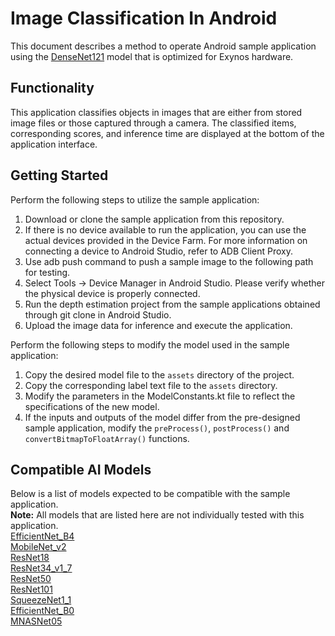 # Image Classification In Android
This document describes a method to operate Android sample application using the [DenseNet121](https://soc-developer.semiconductor.samsung.com/global/solution/ai/models/detail/118f8cc6-f251-43b7-b8c2-ec77a3c50fda) model that is optimized for Exynos hardware.

## Functionality
This application classifies objects in images that are either from stored image files or those captured through a camera.
The classified items, corresponding scores, and inference time are displayed at the bottom of the application interface.

## Getting Started
Perform the following steps to utilize the sample application:
1.	Download or clone the sample application from this repository.
2.  If there is no device available to run the application, you can use the actual devices provided in the Device Farm.
    For more information on connecting a device to Android Studio, refer to ADB Client Proxy.
3.  Use adb push command to push a sample image to the following path for testing.
4.  Select Tools → Device Manager in Android Studio. Please verify whether the physical device is properly connected.
5.  Run the depth estimation project from the sample applications obtained through git clone in Android Studio.
6.  Upload the image data for inference and execute the application.

Perform the following steps to modify the model used in the sample application:
1.	Copy the desired model file to the `assets` directory of the project.
2.	Copy the corresponding label text file to the `assets` directory.
3.	Modify the parameters in the ModelConstants.kt file to reflect the specifications of the new model.
4.	If the inputs and outputs of the model differ from the pre-designed sample application, modify the `preProcess()`, `postProcess()` and `convertBitmapToFloatArray()` functions.

## Compatible AI Models
Below is a list of models expected to be compatible with the sample application.  
**Note:** All models that are listed here are not individually tested with this application.  
[EfficientNet_B4](https://soc-developer.semiconductor.samsung.com/global/solution/ai/models/detail/9d310aaa-d2f0-43d8-bdb1-0c31413da46e)  
[MobileNet_v2](https://soc-developer.semiconductor.samsung.com/global/solution/ai/models/detail/0c031a1e-0eed-442d-9691-421d416a5556)  
[ResNet18](https://soc-developer.semiconductor.samsung.com/global/solution/ai/models/detail/4c29e543-f74f-4bc3-a373-bc993c7ac7df)  
[ResNet34_v1_7](https://soc-developer.semiconductor.samsung.com/global/solution/ai/models/detail/df74a1bf-b048-4648-9396-31231b6fed49)  
[ResNet50](https://soc-developer.semiconductor.samsung.com/global/solution/ai/models/detail/27b58ffc-c760-4c87-ab60-533aba27ffa6)  
[ResNet101](https://soc-developer.semiconductor.samsung.com/global/solution/ai/models/detail/311c216e-f50c-4fee-a400-952b1fb96506)  
[SqueezeNet1_1](https://soc-developer.semiconductor.samsung.com/global/solution/ai/models/detail/546abf23-be6c-4a1a-9d65-edb48e94eb3a)  
[EfficientNet_B0](https://soc-developer.semiconductor.samsung.com/global/solution/ai/models/detail/21ed28ef-d958-4cec-8d29-2d13efaf0468)  
[MNASNet05](https://soc-developer.semiconductor.samsung.com/global/solution/ai/models/detail/34efd7b3-8f3d-44fa-9440-34365277ff5f)  

